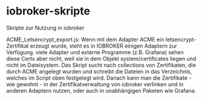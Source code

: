 # iobroker-skripte
Skripte zur Nutzung in iobroker

ACME_Letsencrypt_export.js: 
Wenn mit dem Adapter ACME ein letsencrypt-Zertifikat erzeugt wurde, steht es in IOBROKER einigen Adaptern zur Verfügung.
viele Adapter und externe Programme (z.B. Grafana) sehen diese Certs aber nicht, weil sie in dem Objekt system/certificates liegen und nicht im Dateisystem.
Das Skript sucht nach collections von Zertifikaten, die durch ACME angelegt wurden und schreibt die Dateien in das Verzeichnis, welches im Script oben festgelegt wird.
Danach kann man die Zertifikate - wie gewohnt - in der Zertifikatverwaltung von iobroker verlinken und in anderen Adaptern nutzen, oder auch in unabhängigen Paketen wie Grafana.
